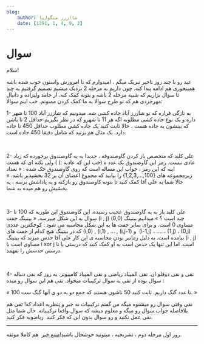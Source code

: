 ```yaml
---
blog:
    author: شااززز منگولیا
    date: [1391, 1, 4, 9, 2]
---
```

# سوال

<div class="cnt">
سلام!<p></p>
<p>عید رو با چند روز تاخیر تبریک میگم ، امیدوارم که تا امروزش واستون خوب شده باشه همینجوری هم ادامه پیدا کنه. چون داریم به مرحله 2 نزدیک میشیم تصمیم گرفتیم یه چند تا سوال بزاریم که شبیه مرحله 2 باشه و بتونه کمک کنه. از حامد ولیزاده و دانیال مهرجردی هم که تو طرح سوالا به ما کمک کردن ممنونم. خب اینم سوالا:</p>
<p>1- به تازگی قراره که تو شاززز آباد جاده کشی شه. میدونیم که شاززز آباد 100 تا شهر داره و یک نوع جاده کشی مطلوبه اگه هر 11 تا شهرو که در نظر بگیریم حداقل 2 تا باشن که بینشون یه جاده هست ، حالا ثابت کنید َیک جاده کشی مطلوب حداقل 450 تا جاده دارد. یک مثال هم بزنید که شامل دقیقا 450 جاده است.</p>
<p><br/></p>
<p>2- علی کلید که متخصص باز کردن گاوصندوقه ، جدیدا به یه گاوصندوق برخورده که زیاد عادی نیست. رمز این گاوصندوق یک عدد ه (خب این که عادیه :) ) ولی نکته ای که هست اینه که این رمز ، جواب این مساله است که روی گاوصندوق حک شده : « تعداد زیرمجموعه های {100,...,1,2,3} را بیابید که مجموع اعضای آن بر 32 بخشپذیر باشد. » حالا شما به علی آقا کمک کنید تا بتونه کاوصندوق رو بازکنه و به پاداشش برسه ، یه بخشیش رو هم میده به شما.</p>
<p><br/></p>
<p>3- علی کلید باز به یه گاوصندوق عجیب رسیده. این گاوصندوق این طوریه که 100 تا سوال به این شکل میپرسه. « بیتینگ جفت (i , j) چند است ؟ » میدانیم بیتینگ (0,0) مساوی 0 است. و برای سایر جفت ها به این شکل محاسبه می شود : کوچکترین عددی که در بیتینگ هیچ کدام از جفت های (i,0) , (i,1) , ... , (i,j-1) و  (i-1,j) ، .... ، (1,j) ، (0,j) نیامده است. به دلیل زمانبر بودن محاسبه ی این کار علی آقا حدس میزند که بیتینگ (i , j) مساوی است با i xor j است. اما این تنها یک حدس است به او کمک کنید که درستی یا نا درستی حدسش را بفهمد.</p>
<p><br/></p>
<p>4- تقی و نقی دوقلو ان. تقی المپیاد ریاضی و نقی المپیاد کامپیوتر. یه روز که نقی دنباله سوال بوده از تقی یه سوال ترکیبیات میخواد. تقی هم این سوال رو میده :</p>
<p>« 100 تا عدد گنگ داریم. ثابت کنید 50 تاشون هستند که جمع دو به دو ی آنها گنگ ست. »</p>
<p>نقی وقتی سوال رو میشنوه میگه من گفتم ترکیبیات نه جبر و تِنظریه اعداد که! تقی هم بلافاصله جواب سوال رو میگه و معلوم میشه که سوال واقعا ترکیبیاته. حال شما مثل نقی عمل نکنید و رو سوال بدون این که فکر کنید  ریاضویه فکر کنید.</p>
<hr size="2" width="100%"/>
<p>رور اول مرحله دوم ، تشریحیه ، میتونید خوشحال باشید!<a href="http://www.inoi.ir/1391/01/11/%D9%85%D8%B1%D8%AD%D9%84%D9%87%E2%80%8C%DB%8C-%D8%AF%D9%88%D9%85-%D8%B1%D9%88%D8%B2-%D8%A7%D9%88%D9%84/#comments">منبع خبر</a>  هم کاملا موثقه.</p>
</div>
